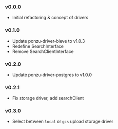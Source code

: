 ### v0.0.0
- Initial refactoring & concept of drivers

### v0.1.0
- Update ponzu-driver-bleve to v1.0.3
- Redefine SearchInterface
- Remove SearchClientInterface

### v0.2.0
- Update ponzu-driver-postgres to v1.0.0

### v0.2.1
- Fix storage driver, add searchClient

### v0.3.0
- Select between `local` or `gcs` upload storage driver
